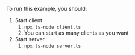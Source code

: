 To run this example, you should:

1. Start client
   1. `npx ts-node client.ts`
   2. You can start as many clients as you want
2. Start server
   1. `npx ts-node server.ts`
